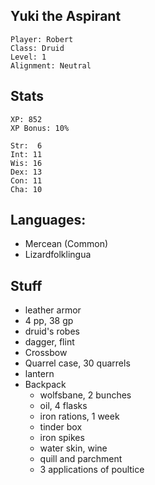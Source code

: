 
## Yuki the Aspirant

    Player: Robert
    Class: Druid
    Level: 1
    Alignment: Neutral

## Stats

    XP: 852
    XP Bonus: 10%

    Str:  6
    Int: 11
    Wis: 16
    Dex: 13
    Con: 11
    Cha: 10

## Languages:

- Mercean (Common)
- Lizardfolklingua

## Stuff

* leather armor
* 4 pp, 38 gp
* druid's robes
* dagger, flint
* Crossbow
* Quarrel case, 30 quarrels
* lantern
* Backpack
  * wolfsbane, 2 bunches
  * oil, 4 flasks
  * iron rations, 1 week
  * tinder box
  * iron spikes
  * water skin, wine
  * quill and parchment
  * 3 applications of poultice

